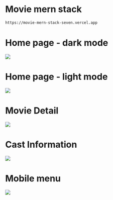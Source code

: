 **<h1>Movie mern stack</h1>**

```sh
https://movie-mern-stack-seven.vercel.app
```

**<h1>Home page - dark mode</h1>**
<img src="https://i.imgur.com/f68CR8D.jpg">

**<h1>Home page - light mode</h1>**
<img src="https://i.imgur.com/0M4aqnf.jpg">

**<h1>Movie Detail</h1>**
<img src="https://i.imgur.com/woHOMN0.png">

**<h1>Cast Information</h1>**
<img src="https://i.imgur.com/zSJpyeP.jpg">

**<h1>Mobile menu</h1>**
<img src="https://i.imgur.com/woHOMN0.png">
